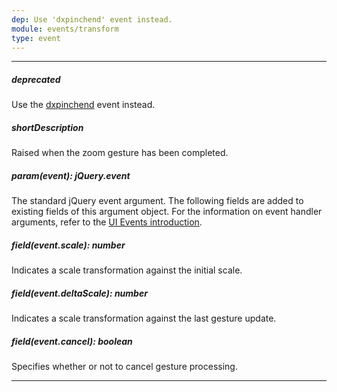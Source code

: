 ```yaml
---
dep: Use 'dxpinchend' event instead.
module: events/transform
type: event
---
```

---
##### deprecated
Use the [dxpinchend](/api-reference/10%20UI%20Widgets/UI%20Events/dxpinchend.md '/Documentation/ApiReference/UI_Widgets/UI_Events/#dxpinchend') event instead.

##### shortDescription
Raised when the zoom gesture has been completed.

##### param(event): jQuery.event
The standard jQuery event argument. The following fields are added to existing fields of this argument object. For the information on event handler arguments, refer to the <a href="#introduction">UI Events introduction</a>.

##### field(event.scale): number
Indicates a scale transformation against the initial scale.

##### field(event.deltaScale): number
Indicates a scale transformation against the last gesture update.

##### field(event.cancel): boolean
Specifies whether or not to cancel gesture processing.

---

